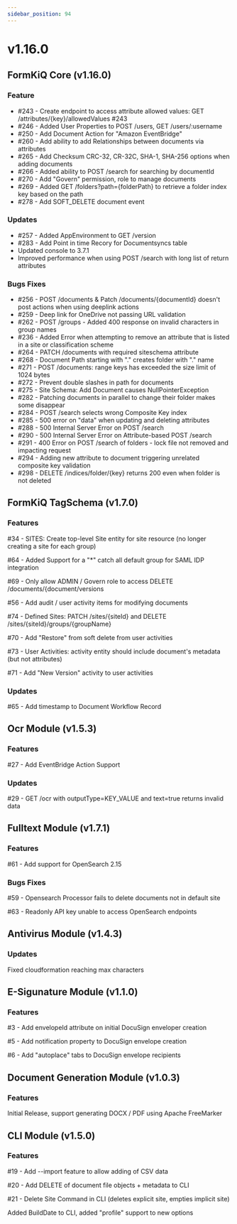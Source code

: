 ```yaml
---
sidebar_position: 94
---
```


# v1.16.0

## FormKiQ Core (v1.16.0)

### Feature

* #243 - Create endpoint to access attribute allowed values: GET /attributes/{key}/allowedValues #243
* #246 - Added User Properties to POST /users, GET /users/:username
* #250 - Add Document Action for "Amazon EventBridge"
* #260 - Add ability to add Relationships between documents via attributes
* #265 - Add Checksum CRC-32, CR-32C, SHA-1, SHA-256 options when adding documents
* #266 - Added ability to POST /search for searching by documentId
* #270 - Add "Govern" permission, role to manage documents
* #269 - Added GET /folders?path={folderPath} to retrieve a folder index key based on the path
* #278 - Add SOFT_DELETE document event

### Updates

* #257 - Added AppEnvironment to GET /version
* #283 - Add Point in time Recory for Documentsyncs table
* Updated console to 3.7.1
* Improved performance when using POST /search with long list of return attributes

### Bugs Fixes

* #256 - POST /documents & Patch /documents/{documentId} doesn't post actions when using deeplink actions
* #259 - Deep link for OneDrive not passing URL validation
* #262 - POST /groups - Added 400 response on invalid characters in group names
* #236 - Added Error when attempting to remove an attribute that is listed in a site or classification scheme
* #264 - PATCH /documents with required siteschema attribute
* #268 - Document Path starting with "." creates folder with "." name
* #271 - POST /documents: range keys has exceeded the size limit of 1024 bytes
* #272 - Prevent double slashes in path for documents
* #275  - Site Schema: Add Document causes NullPointerException
* #282 - Patching documents in parallel to change their folder makes some disappear
* #284 - POST /search selects wrong Composite Key index
* #285 - 500 error on "data" when updating and deleting attributes
* #288 - 500 Internal Server Error on POST /search
* #290 - 500 Internal Server Error on Attribute-based POST /search
* #291 - 400 Error on POST /search of folders - lock file not removed and impacting request
* #294 - Adding new attribute to document triggering unrelated composite key validation
* #298 - DELETE /indices/folder/{key} returns 200 even when folder is not deleted

## FormKiQ TagSchema (v1.7.0)

### Features

#34 - SITES: Create top-level Site entity for site resource (no longer creating a site for each group)

#64 - Added Support for a "*" catch all default group for SAML IDP integration

#69 - Only allow ADMIN / Govern role to access DELETE /documents/{document/versions

#56 - Add audit / user activity items for modifying documents

#74 - Defined Sites: PATCH /sites/{siteId} and DELETE /sites/{siteId}/groups/{groupName}

#70 - Add "Restore" from soft delete from user activities

#73 - User Activities: activity entity should include document's metadata (but not attributes)

#71 - Add "New Version" activity to user activities

### Updates

#65 - Add timestamp to Document Workflow Record

## Ocr Module (v1.5.3)

### Features

#27 - Add EventBridge Action Support

### Updates

#29 - GET /ocr with outputType=KEY_VALUE and text=true returns invalid data

## Fulltext Module (v1.7.1)

### Features

#61 - Add support for OpenSearch 2.15

### Bugs Fixes

#59 - Opensearch Processor fails to delete documents not in default site

#63 - Readonly API key unable to access OpenSearch endpoints

## Antivirus Module (v1.4.3)

### Updates

Fixed cloudformation reaching max characters

## E-Sigunature Module (v1.1.0)

### Features

#3 - Add envelopeId attribute on initial DocuSign enveloper creation

#5 - Add notification property to DocuSign envelope creation

#6 - Add "autoplace" tabs to DocuSign envelope recipients

## Document Generation Module (v1.0.3)

### Features

Initial Release, support generating DOCX / PDF using Apache FreeMarker

## CLI Module (v1.5.0)

### Features

#19 - Add --import feature to allow adding of CSV data

#20 - Add DELETE of document file objects + metadata to CLI

#21 - Delete Site Command in CLI (deletes explicit site, empties implicit site)

Added BuildDate to CLI, added "profile" support to new options